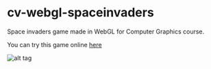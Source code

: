 # cv-webgl-spaceinvaders
Space invaders game made in WebGL for Computer Graphics course.

You can try this game online [here](https://nmssilva.github.io/cv-webgl-spaceinvaders)

![alt tag](https://raw.githubusercontent.com/nmssilva/cv-webgl-spaceinvaders/master/webvadersgl.png)
